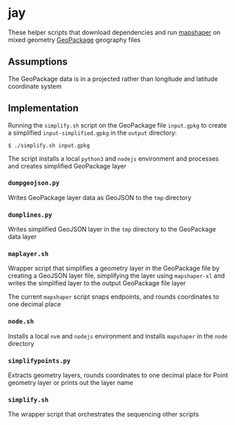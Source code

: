 # jay

These helper scripts that download dependencies and run [mapshaper](https://github.com/mbloch/mapshaper) on mixed geometry [GeoPackage](https://www.ogc.org/standard/geopackage/) geography files

## Assumptions

The GeoPackage data is in a projected rather than longitude and latitude coordinate system

## Implementation

Running the `simplify.sh` script on the GeoPackage file `input.gpkg` to create a simplified `input-simplified.gpkg` in the `output` directory:

    $ ./simplify.sh input.gpkg

The script installs a local `python3` and `nodejs` environment and processes and creates simplified GeoPackage layer

### `dumpgeojson.py`

Writes GeoPackage layer data as GeoJSON to the `tmp` directory

### `dumplines.py`

Writes simplified GeoJSON layer in the `tmp` directory to the GeoPackage data layer

### `maplayer.sh`

Wrapper script that simplifies a geometry layer in the GeoPackage file by creating a GeoJSON layer file, simplifying the layer using `mapshaper-xl` and writes the simplified layer to the output GeoPackage file layer

The current `mapshaper` script snaps endpoints, and rounds coordinates to one decimal place

### `node.sh`

Installs a local `nvm` and `nodejs` environment and installs `mapshaper` in the `node` directory

### `simplifypoints.py` 

Extracts geometry layers, rounds coordinates to one decimal place for Point geometry layer or prints out the layer name

### `simplify.sh`

The wrapper script that orchestrates the sequencing other scripts
